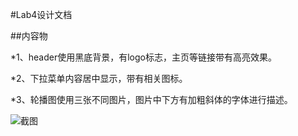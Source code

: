 #Lab4设计文档

##内容物

*1、header使用黑底背景，有logo标志，主页等链接带有高亮效果。

*2、下拉菜单内容居中显示，带有相关图标。

*3、轮播图使用三张不同图片，图片中下方有加粗斜体的字体进行描述。

![截图](lab4\images\截图.PNG)

